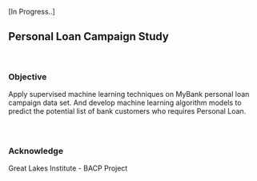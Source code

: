 [In Progress..]

## Personal Loan Campaign Study

<br>

### Objective

Apply supervised machine learning techniques on MyBank personal loan campaign data set. And develop machine learning algorithm models to predict the potential list of bank customers who requires Personal Loan.

<br>

## 

### Acknowledge

Great Lakes Institute - BACP Project 
